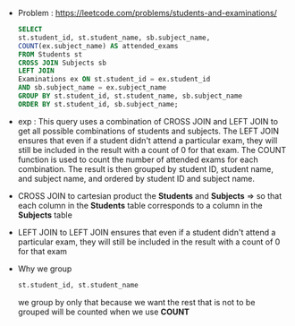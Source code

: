 - Problem : https://leetcode.com/problems/students-and-examinations/

    ```sql
    SELECT 
    st.student_id, st.student_name, sb.subject_name, 
    COUNT(ex.subject_name) AS attended_exams
    FROM Students st
    CROSS JOIN Subjects sb
    LEFT JOIN 
    Examinations ex ON st.student_id = ex.student_id 
    AND sb.subject_name = ex.subject_name
    GROUP BY st.student_id, st.student_name, sb.subject_name
    ORDER BY st.student_id, sb.subject_name;
    ```
- exp : This query uses a combination of CROSS JOIN and LEFT JOIN to get all possible combinations of students and subjects. The LEFT JOIN ensures that even if a student didn't attend a particular exam, they will still be included in the result with a count of 0 for that exam. The COUNT function is used to count the number of attended exams for each combination. The result is then grouped by student ID, student name, and subject name, and ordered by student ID and subject name.

-  CROSS JOIN to cartesian product the __Students__ and __Subjects__ => so that each column in the __Students__ table corresponds to a column in the __Subjects__ table
- LEFT JOIN to LEFT JOIN ensures that even if a student didn't attend a particular exam, they will still be included in the result with a count of 0 for that exam

- Why we group 
    ```sql
    st.student_id, st.student_name
    ```
    we group by only that because we want the rest that is not to be grouped will be counted when we use __COUNT__
